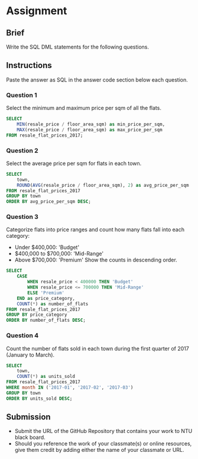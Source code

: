 # Assignment

## Brief

Write the SQL DML statements for the following questions.

## Instructions

Paste the answer as SQL in the answer code section below each question.

### Question 1

Select the minimum and maximum price per sqm of all the flats.

```sql
SELECT
    MIN(resale_price / floor_area_sqm) as min_price_per_sqm,
    MAX(resale_price / floor_area_sqm) as max_price_per_sqm
FROM resale_flat_prices_2017;
```

### Question 2

Select the average price per sqm for flats in each town.

```sql
SELECT
    town,
    ROUND(AVG(resale_price / floor_area_sqm), 2) as avg_price_per_sqm
FROM resale_flat_prices_2017
GROUP BY town
ORDER BY avg_price_per_sqm DESC;
```

### Question 3

Categorize flats into price ranges and count how many flats fall into each category:

- Under $400,000: 'Budget'
- $400,000 to $700,000: 'Mid-Range'
- Above $700,000: 'Premium'
  Show the counts in descending order.

```sql
SELECT
    CASE
        WHEN resale_price < 400000 THEN 'Budget'
        WHEN resale_price <= 700000 THEN 'Mid-Range'
        ELSE 'Premium'
    END as price_category,
    COUNT(*) as number_of_flats
FROM resale_flat_prices_2017
GROUP BY price_category
ORDER BY number_of_flats DESC;
```

### Question 4

Count the number of flats sold in each town during the first quarter of 2017 (January to March).

```sql
SELECT
    town,
    COUNT(*) as units_sold
FROM resale_flat_prices_2017
WHERE month IN ('2017-01', '2017-02', '2017-03')
GROUP BY town
ORDER BY units_sold DESC;
```

## Submission

- Submit the URL of the GitHub Repository that contains your work to NTU black board.
- Should you reference the work of your classmate(s) or online resources, give them credit by adding either the name of your classmate or URL.
